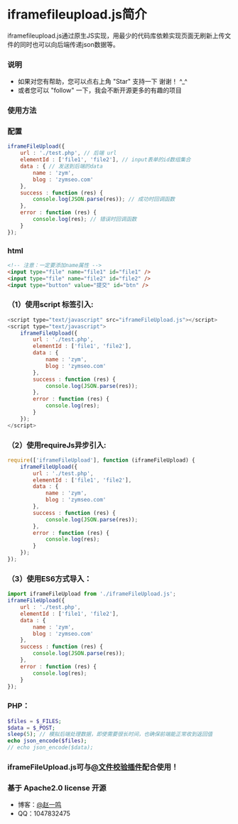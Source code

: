# iframefileupload.js简介

iframefileupload.js通过原生JS实现，用最少的代码库依赖实现页面无刷新上传文件的同时也可以向后端传递json数据等。

### 说明 
- 如果对您有帮助，您可以点右上角 "Star" 支持一下 谢谢！ ^_^
- 或者您可以 "follow" 一下，我会不断开源更多的有趣的项目

### 使用方法

### 配置
``` javascript
iframeFileUpload({
	url : './test.php', // 后端 url
	elementId : ['file1', 'file2'], // input表单的id数组集合
	data : { // 发送到后端的data
		name : 'zym',
		blog : 'zymseo.com'
	},
	success : function (res) {
		console.log(JSON.parse(res)); // 成功时回调函数
	},
	error : function (res) {
		console.log(res); // 错误时回调函数
	}
});
```

### html

``` html
<!-- 注意：一定要添加name属性 -->
<input type="file" name="file1" id="file1" />
<input type="file" name="file2" id="file2" />
<input type="button" value="提交" id="btn" />
```

### （1）使用script 标签引入:

``` javascript
<script type="text/javascript" src="iframeFileUpload.js"></script>
<script type="text/javascript">
	iframeFileUpload({
		url : './test.php',
		elementId : ['file1', 'file2'],
		data : {
			name : 'zym',
			blog : 'zymseo.com'
		},
		success : function (res) {
			console.log(JSON.parse(res));
		},
		error : function (res) {
			console.log(res);
		}
	});
</script>
```
### （2）使用requireJs异步引入:
``` javascript
require(['iframeFileUpload'], function (iframeFileUpload) {
	iframeFileUpload({
		url : './test.php',
		elementId : ['file1', 'file2'],
		data : {
			name : 'zym',
			blog : 'zymseo.com'
		},
		success : function (res) {
			console.log(JSON.parse(res));
		},
		error : function (res) {
			console.log(res);
		}
	});
});
```
### （3）使用ES6方式导入：
``` javascript
import iframeFileUpload from './iframeFileUpload.js';
iframeFileUpload({
	url : './test.php',
	elementId : ['file1', 'file2'],
	data : {
		name : 'zym',
		blog : 'zymseo.com'
	},
	success : function (res) {
		console.log(JSON.parse(res));
	},
	error : function (res) {
		console.log(res);
	}
});
```
### PHP：
``` php
$files = $_FILES;
$data = $_POST;
sleep(5); // 模拟后端处理数据，即使需要很长时间，也确保前端能正常收到返回值
echo json_encode($files); 
// echo json_encode($data); 
```
### iframeFileUpload.js可与[@文件校验插件](https://github.com/zymseo/validateFileUpload)配合使用！
### 基于 Apache2.0 license 开源
- 博客：[@赵一鸣](http://www.zymseo.com)
- QQ：1047832475